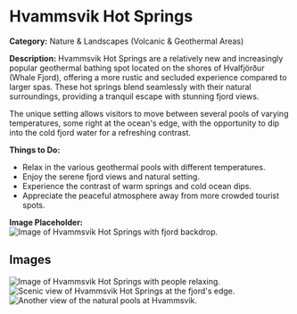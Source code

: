 # Hvammsvik Hot Springs

**Category:** Nature & Landscapes (Volcanic & Geothermal Areas)

**Description:**
Hvammsvik Hot Springs are a relatively new and increasingly popular geothermal bathing spot located on the shores of Hvalfjörður (Whale Fjord), offering a more rustic and secluded experience compared to larger spas. These hot springs blend seamlessly with their natural surroundings, providing a tranquil escape with stunning fjord views.

The unique setting allows visitors to move between several pools of varying temperatures, some right at the ocean's edge, with the opportunity to dip into the cold fjord water for a refreshing contrast.

**Things to Do:**
*   Relax in the various geothermal pools with different temperatures.
*   Enjoy the serene fjord views and natural setting.
*   Experience the contrast of warm springs and cold ocean dips.
*   Appreciate the peaceful atmosphere away from more crowded tourist spots.

**Image Placeholder:**
![Image of Hvammsvik Hot Springs with fjord backdrop.](placeholder_hvammsvik_hot_springs.jpg)

## Images

![Image of Hvammsvik Hot Springs with people relaxing.](https://via.placeholder.com/600x400?text=Hvammsvik+Hot+Springs+1)
![Scenic view of Hvammsvik Hot Springs at the fjord's edge.](https://via.placeholder.com/600x400?text=Hvammsvik+Fjord+2)
![Another view of the natural pools at Hvammsvik.](https://via.placeholder.com/600x400?text=Hvammsvik+Pools+3) 